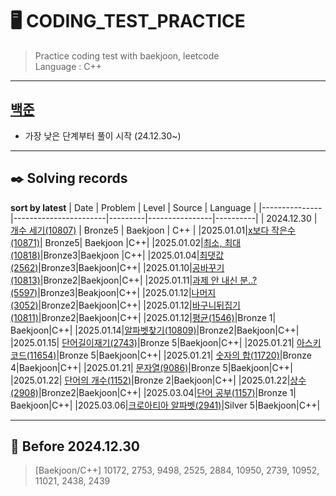 # 🖥️ CODING_TEST_PRACTICE
> Practice coding test with baekjoon, leetcode  
> Language : C++
---
## [백준](https://github.com/sua00/coding-test-practice/tree/e8efe155a1a2e0292136515e41e403e436cd8972/baekjoon)
-  가장 낮은 단계부터 풀이 시작 (24.12.30~)
---
## ✒️ Solving records
__sort by latest__
| Date          | Problem                | Level | Source     | Language     |
|---------------|-----------------------|---------|----------------|----------|
| 2024.12.30    | [개수 세기(10807)](https://github.com/sua00/coding-test-practice/tree/2667f20109faefe75809b0b2a74f5a625ce199a1/baekjoon/bronze/10807%20%EC%88%AB%EC%9E%90%20%EC%83%88%EA%B8%B0) | Bronze5  | Baekjoon       | C++   |
|2025.01.01|[x보다 작은수(10871)](https://github.com/sua00/coding-test-practice/tree/b13f98a9849af3ea11ade64ae722e3025c39c24a/baekjoon/bronze/10871%20x%EB%B3%B4%EB%8B%A4%20%EC%9E%91%EC%9D%80%EC%88%98)| Bronze5| Baekjoon |C++|
|2025.01.02|[최소, 최대(10818)](https://github.com/sua00/coding-test-practice/tree/d042de97bf13c4b719b18ae14c0cedca64c8c585/baekjoon/bronze/10818%20%EC%B5%9C%EC%86%8C%2C%20%EC%B5%9C%EB%8C%80)|Bronze3|Baekjoon |C++|
|2025.01.04|[최댓값(2562)](https://github.com/sua00/coding-test-practice/tree/59e089695741b0e39fa189de2d8418bb1e3084ac/baekjoon/bronze/2562%20%EC%B5%9C%EB%8C%80%EA%B0%92)|Bronze3|Baekjoon|C++|
|2025.01.10|[공바꾸기(10813)](https://github.com/sua00/coding-test-practice/tree/e71444fda327ad44ee72ec4a5b1664d95cf30523/baekjoon/bronze/10813%20%EA%B3%B5%EB%B0%94%EA%BE%B8%EA%B8%B0)|Bronze2|Baekjoon|C++|
|2025.01.11|[과제 안 내신 분..?(5597)](https://github.com/sua00/coding-test-practice/tree/d20d875c412f6831c6070e95464e61df449b649b/baekjoon/bronze/5597%20%EA%B3%BC%EC%A0%9C%EC%95%88%EB%82%B4%EC%8B%A0%EB%B6%84)|Bronze3|Beakjoon|C++|
|2025.01.12|[나머지(3052)](https://github.com/sua00/coding-test-practice/tree/ec9057003eb1561d13b4d44121ebf4c59f4f057e/baekjoon/bronze/3052%20%EB%82%98%EB%A8%B8%EC%A7%80)|Bronze2|Baekjoon|C++|
|2025.01.12|[바구니뒤집기(10811)](https://github.com/sua00/coding-test-practice/tree/fd4c7fd10fd9eda918c223413c81b4db5793a9d2/baekjoon/bronze/10811%20%EB%B0%94%EA%B5%AC%EB%8B%88%20%EB%92%A4%EC%A7%91%EA%B8%B0)|Bronze2|Baekjoon|C++|
|2025.01.12|[평균(1546)](https://github.com/sua00/coding-test-practice/tree/c1d1600c6cc2c70bec4b925215146787b643e886/baekjoon/bronze/1546%20%ED%8F%89%EA%B7%A0)|Bronze 1| Baekjoon|C++|
|2025.01.14|[알파벳찾기(10809)](https://github.com/sua00/coding-test-practice/tree/fdd48d7bd65c2604dedab5112809d4a99e91a796/baekjoon/bronze/10809%20%EC%95%8C%ED%8C%8C%EB%B2%B3%EC%B0%BE%EA%B8%B0)|Bronze2|Baekjoon|C++|
|2025.01.15| [단어길이재기(2743)](https://github.com/sua00/coding-test-practice/tree/1d1edef6cdbb17f5cee0661f2561bebb776e6309/baekjoon/bronze/2743%20%EB%8B%A8%EC%96%B4%EA%B8%B8%EC%9D%B4%EC%9E%AC%EA%B8%B0)|Bronze 5|Baekjoon|C++|
|2025.01.21| [아스키코드(11654)](https://github.com/sua00/coding-test-practice/tree/1d1edef6cdbb17f5cee0661f2561bebb776e6309/baekjoon/bronze/11654%20%EC%95%84%EC%8A%A4%ED%82%A4%EC%BD%94%EB%93%9C)|Bronze 5|Baekjoon|C++|
|2025.01.21| [숫자의 합(11720)](https://github.com/sua00/coding-test-practice/tree/1d1edef6cdbb17f5cee0661f2561bebb776e6309/baekjoon/bronze/11720%EC%88%AB%EC%9E%90%EC%9D%98%ED%95%A9)|Bronze 4|Baekjoon|C++|
|2025.01.21| [문자열(9086)](https://github.com/sua00/coding-test-practice/tree/1d1edef6cdbb17f5cee0661f2561bebb776e6309/baekjoon/bronze/9086%20%EB%AC%B8%EC%9E%90%EC%97%B4)|Bronze 5|Baekjoon|C++|
|2025.01.22| [단어의 개수(1152)](https://github.com/sua00/coding-test-practice/tree/1d1edef6cdbb17f5cee0661f2561bebb776e6309/baekjoon/bronze/1152%20%EB%8B%A8%EC%96%B4%EC%9D%98%20%EA%B0%9C%EC%88%98)|Bronze 2|Baekjoon|C++|
|2025.01.22|[상수(2908)](https://github.com/sua00/coding-test-practice/tree/862034ef0b99cd3bff0858c8051e2e81cca02a1e/baekjoon/bronze/2908%20%EC%83%81%EC%88%98)|Bronze2|Baekjoon|C++|
|2025.03.04|[단어 공부(1157)](https://github.com/sua00/coding-test-practice/tree/135573a7e814346d88950c10f76f5f2374829f95/baekjoon/bronze/1157%20%EB%8B%A8%EC%96%B4%20%EA%B3%B5%EB%B6%80)|Bronze 1| Baekjoon|C++|
|2025.03.06|[크로아티아 알파벳(2941)](https://github.com/sua00/coding-test-practice/tree/0d391810a4624a2740ed9dcc3b33db2e404afdd6/baekjoon/silver/2941%20%ED%81%AC%EB%A1%9C%EC%95%84%ED%8B%B0%EC%95%84%20%EC%95%8C%ED%8C%8C%EB%B2%B3)|Silver 5|Baekjoon|C++|

---
## 💾 Before 2024.12.30
> [Baekjoon/C++]
> 10172, 2753, 9498, 2525, 2884, 10950, 2739, 10952, 11021, 2438, 2439

